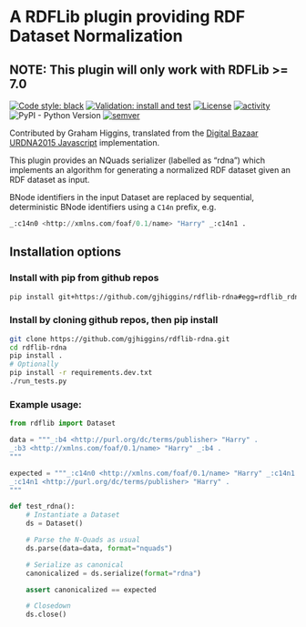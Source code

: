 # A RDFLib plugin providing RDF Dataset Normalization

## **NOTE: This plugin will only work with RDFLib >= 7.0**

[![Code style: black](https://img.shields.io/badge/code%20style-black-000000.svg)](https://github.com/psf/black) [![Validation: install and test](https://github.com/gjhiggins/rdflib-rdna/actions/workflows/validate.yaml/badge.svg)](https://github.com/gjhiggins/rdflib-rdna/actions/workflows/validate.yaml) [![License](https://img.shields.io/badge/License-BSD_3--Clause-blue.svg)](https://opensource.org/licenses/BSD-3-Clause) [![activity](https://img.shields.io/github/commit-activity/m/gjhiggins/rdflib-rdna)](https://github.com/gjhiggins/rdflib-rdna/pulse) ![PyPI - Python Version](https://img.shields.io/pypi/pyversions/rdflib) [![semver](https://img.shields.io/badge/semver-1.0.0--alpha-blue)](https://semver.org/)

Contributed by Graham Higgins, translated from the [Digital Bazaar URDNA2015 Javascript](https://github.com/digitalbazaar/rdf-canonize) implementation.

This plugin provides an NQuads serializer (labelled as “rdna”) which implements an algorithm for generating a normalized RDF dataset given an RDF dataset as input.

BNode identifiers in the input Dataset are replaced by sequential, deterministic BNode identifiers using a `C14n` prefix, e.g.
```py
_:c14n0 <http://xmlns.com/foaf/0.1/name> "Harry" _:c14n1 .
```

## Installation options

### Install with pip from github repos

```bash
pip install git+https://github.com/gjhiggins/rdflib-rdna#egg=rdflib_rdna`
```

### Install by cloning github repos, then pip install

```bash
git clone https://github.com/gjhiggins/rdflib-rdna.git
cd rdflib-rdna
pip install .
# Optionally
pip install -r requirements.dev.txt
./run_tests.py
```

### Example usage:

```python
from rdflib import Dataset

data = """_:b4 <http://purl.org/dc/terms/publisher> "Harry" .
_:b3 <http://xmlns.com/foaf/0.1/name> "Harry" _:b4 .
"""

expected = """_:c14n0 <http://xmlns.com/foaf/0.1/name> "Harry" _:c14n1 .
_:c14n1 <http://purl.org/dc/terms/publisher> "Harry" .
"""

def test_rdna():
    # Instantiate a Dataset
    ds = Dataset()

    # Parse the N-Quads as usual
    ds.parse(data=data, format="nquads")

    # Serialize as canonical
    canonicalized = ds.serialize(format="rdna")

    assert canonicalized == expected

    # Closedown
    ds.close()
```
